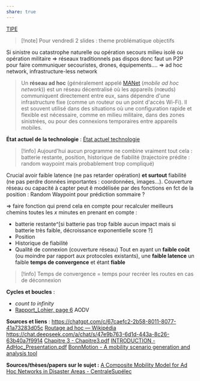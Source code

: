 ```yaml
---
share: true
---
```

[TIPE](file:///C:%5CUsers%5Cmillo%5CDesktop%5CTIPE)

>[!note] Pour vendredi
>2 slides : theme problématique objectifs

Si sinistre ou catastrophe naturelle ou opération secours milieu isolé ou opération militaire $\Rightarrow$ réseaux traditionnels pas dispos donc faut un P2P pour faire communiquer secouristes, drones, équipements….
$\Rightarrow$ ad hoc network, infrastructure-less network

> Un **réseau ad hoc** (généralement appelé [MANet](https://geekflare.com/fr/mobile-ad-hoc-network/) (*mobile ad hoc network*)) est un réseau décentralisé où les appareils (nœuds) communiquent directement entre eux, sans dépendre d'une infrastructure fixe (comme un routeur ou un point d'accès Wi-Fi). Il est souvent utilisé dans des situations où une configuration rapide et flexible est nécessaire, comme en milieu militaire, dans des zones sinistrées, ou pour des connexions temporaires entre appareils mobiles.

**État actuel de la technologie** : [État actuel technologie](./%C3%89tat%20actuel%20technologie.md)

> [!info]
> Aujourd'hui aucun programme ne combine vraiment tout cela : batterie restante, position, historique de fiabilité (trajectoire prédite : random waypoint mais probablement trop compliqué)

Crucial avoir faible latence (ne pas retarder opération) **et surtout** fiabilité (ne pas perdre données importantes : coordonnées, images...). 
Couverture réseau ou capacité à capter peut ê modélisée par des fonctions en fct de la position : Random Waypoint pour prédiction sommaire ? 

$\Rightarrow$ faire fonction qui prend cela en compte pour recalculer meilleurs chemins toutes les $x$ minutes en prenant en compte :
- batterie restante^[si batterie pas trop faible aucun impact mais si batterie très faible, décroissance exponentielle score ?]
- Position
- Historique de fiabilité
- Qualité de connexion (couverture réseau)
Tout en ayant un **faible coût** (ou moindre par rapport aux protocoles existants), une **faible latence** un faible **temps de convergence** et étant **fiable**
>[!info] Temps de convergence = temps pour recréer les routes en cas de déconnexion

**Cycles et boucles** :
- *count to infinity*
- [Rapport_Lohier, page 6](./TIPE/Rapport_Lohier.pdf.md#page=6&selection=1,0,5,7) AODV

**Sources et liens** : 
https://chatgpt.com/c/67caefc2-2b58-8011-8077-41a73283d05c
[Routage ad hoc — Wikipédia](https://fr.wikipedia.org/wiki/Routage_ad_hoc)
https://chat.deepseek.com/a/chat/s/47e9b763-6d1d-443a-8c26-63b40a7f9914
[Chapitre 3 - Chapitre3.pdf](http://opera.inrialpes.fr/people/Tayeb.Lemlouma/Papers/MasterThesis/Chapitre3.pdf)
[INTRODUCTION - AdHoc_Presentation.pdf](http://opera.inrialpes.fr/people/Tayeb.Lemlouma/Papers/AdHoc_Presentation.pdf)
[BonnMotion - A mobility scenario generation and analysis tool](https://sys.cs.uos.de/bonnmotion/)

**Sources/thèses/papers sur le sujet :**
[A Composite Mobility Model for Ad Hoc Networks in Disaster Areas - CentraleSupélec](https://centralesupelec.hal.science/hal-00589846v1)